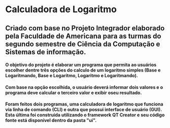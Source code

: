 # Calculadora de Logaritmo

## Criado com base no Projeto Integrador elaborado pela Faculdade de Americana para as turmas do segundo semestre de Ciência da Computação e Sistemas de informação.

#### O objetivo do projeto é elaborar um programa que permita ao usuários escolher dentre três opções do calculo de um logaritmo simples (Base e Logaritmando, Base e Logaritmo, Logaritmo e Logaritmando).

#### Com base na opção escolhida, o usuário deverá informar dois valores e o programa deve calcular o terceiro valor e exibir oseu resultado.

#### Foram feitos dois programas, uma calculadora de logaritmo que funciona via linha de comando (CLI) e outra que possui interface de usuário (GUI). Esta última foi construída utilizando o framework QT Creator e seu código fonte está disponível dentro da pasta "ui".
